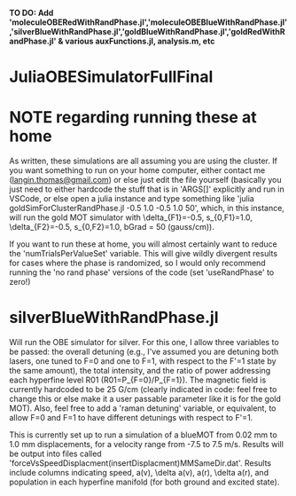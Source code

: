 **TO DO: Add 'moleculeOBERedWithRandPhase.jl','moleculeOBEBlueWithRandPhase.jl','silverBlueWithRandPhase.jl','goldBlueWithRandPhase.jl','goldRedWithRandPhase.jl' & various auxFunctions.jl, analysis.m, etc**


# JuliaOBESimulatorFullFinal

# NOTE regarding running these at home 

As written, these simulations are all assuming you are using the cluster.  If you want something to run on your home computer, either contact me (langin.thomas@gmail.com) or else just edit the file yourself (basically you just need to either hardcode the stuff that is in 'ARGS[]' explicitly and run in VSCode, or else open a julia instance and type something like 'julia goldSimForClusterRandPhase.jl -0.5 1.0 -0.5 1.0 50', which, in this instance, will run the gold MOT simulator with \delta_{F1}=-0.5, s_{0,F1}=1.0, \delta_{F2}=-0.5, s_{0,F2}=1.0, bGrad = 50 (gauss/cm)).  

If you want to run these at home, you will almost certainly want to reduce the 'numTrialsPerValueSet' variable.  This will give wildly divergent results for cases where the phase is randomized, so I would only recommend running the 'no rand phase' versions of the code (set 'useRandPhase' to zero!)

# silverBlueWithRandPhase.jl

Will run the OBE simulator for silver.  For this one, I allow three variables to be passed: the overall detuning (e.g., I've assumed you are detuning both lasers, one tuned to F=0 and one to F=1, with respect to the F'=1 state by the same amount), the total intensity, and the ratio of power addressing each hyperfine level R01 (R01=P_{F=0}/P_{F=1}).  The magnetic field is currently hardcoded to be 25 G/cm (clearly indicated in code: feel free to change this or else make it a user passable parameter like it is for the gold MOT).  Also, feel free to add a 'raman detuning' variable, or equivalent, to allow F=0 and F=1 to have different detunings with respect to F'=1.  

This is currently set up to run a simulation of a blueMOT from 0.02 mm to 1.0 mm displacements, for a velocity range from -7.5 to 7.5 m/s.  Results will be output into files called 'forceVsSpeedDisplacment(insertDisplacment)MMSameDir.dat'.  Results include columns indicating speed, a(v), \delta a(v), a(r), \delta a(r), and population in each hyperfine manifold (for both ground and excited state).

